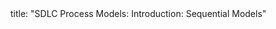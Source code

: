 <frontmatter>
title: "SDLC Process Models: Introduction: Sequential Models"
</frontmatter>

<include src="index-body.md" boilerplate />
